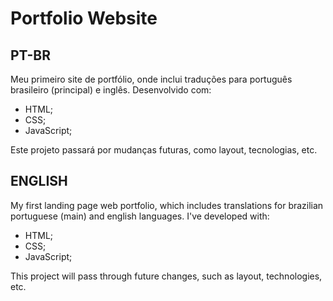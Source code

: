 # Portfolio Website

## PT-BR 
Meu primeiro site de portfólio, onde inclui traduções para português brasileiro (principal) e inglês. Desenvolvido com:

* HTML;
* CSS;
* JavaScript;

Este projeto passará por mudanças futuras, como layout, tecnologias, etc.

## ENGLISH
My first landing page web portfolio, which includes translations for brazilian portuguese (main) and english languages. I've developed with:

* HTML;
* CSS;
* JavaScript;

This project will pass through future changes, such as layout, technologies, etc.